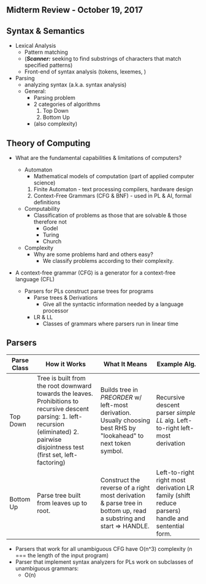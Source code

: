 ## Midterm Review - October 19, 2017
## Syntax & Semantics
- Lexical Analysis
  - Pattern matching
  - (**_Scanner:_** seeking to find substrings of characters that match specified patterns)
  - Front-end of syntax analysis (tokens, lexemes, )
- Parsing
  - analyzing syntax (a.k.a. syntax analysis)
  - General:
    - Parsing problem
    - 2 categories of algorithms
      1. Top Down
      2. Bottom Up
    - (also complexity)
## Theory of Computing
- What are the fundamental capabilities & limitations of computers?
  - Automaton
    - Mathematical models of computation (part of applied computer science)
    1. Finite Automaton - text processing compilers, hardware design
    2. Context-Free Grammars (CFG & BNF) - used in PL & AI, formal definitions
  - Computability
    - Classification of problems as those that are solvable & those therefore not
      - Godel
      - Turing
      - Church
  - Complexity
    - Why are some problems hard and others easy?
      - We classify problems according to their complexity.

- A context-free grammar (CFG) is a generator for a context-free language (CFL)
  - Parsers for PLs construct parse trees for programs
    - Parse trees & Derivations
      - Give all the syntactic information needed by a language processor
    - LR & LL
      - Classes of grammars where parsers run in linear time
## Parsers

| Parse Class | How it Works                                                                                                                                                                                 | What It Means                                                                                                      | Example Alg.                                                                                     |
| ----------- | -------------------------------------------------------------------------------------------------------------------------------------------------------------------------------------------- | ------------------------------------------------------------------------------------------------------------------ | ------------------------------------------------------------------------------------------------ |
| Top Down    | Tree is built from the root downward towards the leaves. Prohibitions to recursive descent parsing: 1. left-recursion (eliminated) 2. pairwise disjointness test (first set, left-factoring) | Builds tree in *PREORDER* w/ left-most derivation. Usually choosing best RHS by "lookahead" to next token symbol.  | Recursive descent parser *simple LL* alg. Left-to-right left-most derivation                     |
| Bottom Up   | Parse tree built from leaves up to root.                                                                                                                                                     | Construct the reverse of a right most derivation & parse tree in bottom up, read a substring and start => HANDLE.  | Left-to-right right most derivation LR family (shift reduce parsers) handle and sentential form. |

- Parsers that work for all unambiguous CFG have O(n^3) complexity (n === the length of the input program)
- Parser that implement syntax analyzers for PLs work on subclasses of unambiguous grammars:
  - O(n)
